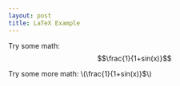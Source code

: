 ```yaml
---
layout: post
title: LaTeX Example
---
```

Try some math: $$\frac{1}{1+sin(x)}$$

Try some more math: \\(\frac{1}{1+sin(x)}$\\)
